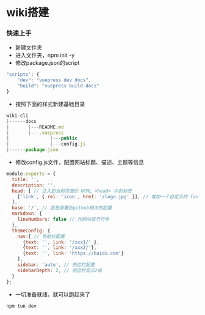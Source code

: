 # wiki搭建

### 快速上手

- 新建文件夹
- 进入文件夹，npm init -y
- 修改package.json的script

```js
"scripts": {
    "dev": "vuepress dev docs",
    "build": "vuepress build docs"
}
```

- 按照下面的样式新建基础目录

```js
wiki-cli
|------docs
|       |---README.md
|       |---.vuepress
|               |---public
|               |---config.js
|------package.json
```

- 修改config.js文件，配置网站标题、描述、主题等信息

```js
module.exports = {
  title: '',
  description: '',
  head: [ // 注入到当前页面的 HTML <head> 中的标签
    ['link', { rel: 'icon', href: '/logo.jpg' }], // 增加一个自定义的 favicon(网页标签的图标)
  ],
  base: '/', // 这是部署到github相关的配置
  markdown: {
    lineNumbers: false // 代码块显示行号
  },
  themeConfig: {
    nav:[ // 导航栏配置
      {text: '', link: '/xxx1/' },
      {text: '', link: '/xxx2/'},
      {text: '', link: 'https://baidu.com'}
    ],
    sidebar: 'auto', // 侧边栏配置
    sidebarDepth: 2, // 侧边栏显示2级
  }
};
```

- 一切准备就绪，就可以跑起来了

```js
npm tun dev
```
